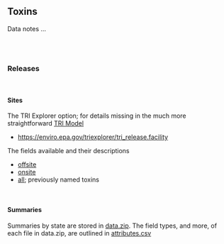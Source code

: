 ## Toxins

Data notes ...

<br>
<br>

### Releases

<br>

#### Sites

The TRI Explorer option; for details missing in the much more straightforward [TRI Model](https://www.epa.gov/enviro/tri-reported-chemical-information-subject-area-model)

* https://enviro.epa.gov/triexplorer/tri_release.facility

The fields available and their descriptions

* [offsite](./sites/offsite.csv)
* [onsite](./sites/onsite.csv)
* [all](./sites/all.csv); previously named toxins

<br>

#### Summaries

Summaries by state are stored in [data.zip](./releases/data.zip).  The field types, and more, of each file in data.zip, are outlined in [attributes.csv](./releases/attributes.csv)